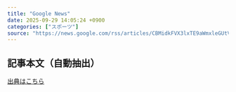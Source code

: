 ```yaml
---
title: "Google News"
date: 2025-09-29 14:05:24 +0900
categories: ["スポーツ"]
source: "https://news.google.com/rss/articles/CBMidkFVX3lxTE9aWmxleGUtVy02VTh6QXlIYTJSYkgtYXlWR3BwZWdhSzVENU9wMFJuSVc0SDZSdGVJQktVajNGQUN5b0tleWV2ZUNKWGRhNkNidkw5ME9ObUdCZ3F6YmZYeUVvQWdKeFphZThCSC1ZTGUwY2EwT3fSAYoBQVVfeXFMTTBqRzMzMFNzMVJ0V0xpMjhMT0xfenhrMko4UWR2Q0JLWDFJSjIzMTRHSUw2djQ0YVNWOE5QQ2xkZWFlbDhucXZvYlEydmRZaGdaa3M0bjJlUUVqMG42MzhoS2w1ZmNrZkhYeWRfQzdMRlZibTFfZ3E0Wi1RUEtVYVM3ZVhaVXAxTXpB?oc=5"
---
```


## 記事本文（自動抽出）
<body class="y0K44d EA71Tc" id="readabilityBody"></body>

[出典はこちら](https://news.google.com/rss/articles/CBMidkFVX3lxTE9aWmxleGUtVy02VTh6QXlIYTJSYkgtYXlWR3BwZWdhSzVENU9wMFJuSVc0SDZSdGVJQktVajNGQUN5b0tleWV2ZUNKWGRhNkNidkw5ME9ObUdCZ3F6YmZYeUVvQWdKeFphZThCSC1ZTGUwY2EwT3fSAYoBQVVfeXFMTTBqRzMzMFNzMVJ0V0xpMjhMT0xfenhrMko4UWR2Q0JLWDFJSjIzMTRHSUw2djQ0YVNWOE5QQ2xkZWFlbDhucXZvYlEydmRZaGdaa3M0bjJlUUVqMG42MzhoS2w1ZmNrZkhYeWRfQzdMRlZibTFfZ3E0Wi1RUEtVYVM3ZVhaVXAxTXpB?oc=5)
